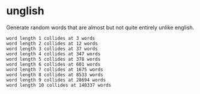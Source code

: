 # unglish

Generate random words that are almost but not quite entirely unlike english.



```
word length 1 collides at 3 words
word length 2 collides at 12 words
word length 3 collides at 37 words
word length 4 collides at 347 words
word length 5 collides at 378 words
word length 6 collides at 601 words
word length 7 collides at 1675 words
word length 8 collides at 8533 words
word length 9 collides at 28694 words
word length 10 collides at 140337 words
```
